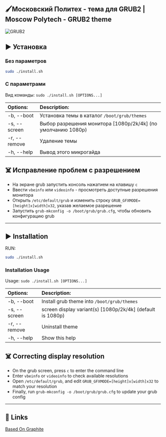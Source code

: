 ## 🖌️Московский Политех - тема для GRUB2 | Moscow Polytech - GRUB2 theme 

![GRUB2](https://github.com/user-attachments/assets/d5c539e4-0614-492d-8eb1-c9bb91ae93bf)

## ▶️ Установка

### Без параметров

```sh
sudo ./install.sh
```

### С параметрами

Вид команды:  `sudo ./install.sh [OPTIONS...]`

|  Options:              | Description: |
|:-----------------------|:-------------|
| -b, --boot             | Установка темы в каталог `/boot/grub/themes` |
| -s, --screen           | Выбор разрешения монитора [1080p/2k/4k] (по умолчанию 1080p) |
| -r, --remove           | Удаление темы |
| -h, --help             | Вывод этого микрогайда |

## ☠️ Исправление проблем с разрешением
 - На экране grub запустить консоль нажатием на клавишу `c`
 - Ввести `vbeinfo` или `videoinfo` - просмотреть доступные разрешения монитора
 - Открыть `/etc/default/grub` и изменить строку `GRUB_GFXMODE=[height]x[width]x32`, указав желаемое разрешение
 - Запустить `grub-mkconfig -o /boot/grub/grub.cfg`, чтобы обновить конфигурацию grub

---

## ▶️ Installation

RUN:

```sh
sudo ./install.sh
```

### Installation Usage

Usage:  `sudo ./install.sh [OPTIONS...]`

|  Options:              | Description: |
|:-----------------------|:-------------|
| -b, --boot             | Install grub theme into `/boot/grub/themes` |
| -s, --screen           | screen display variant(s) [1080p/2k/4k] (default is 1080p) |
| -r, --remove           | Uninstall theme |
| -h, --help             | Show this help |

## ☠️ Correcting display resolution
 - On the grub screen, press `c` to enter the command line
 - Enter `vbeinfo` or `videoinfo` to check available resolutions
 - Open `/etc/default/grub`, and edit `GRUB_GFXMODE=[height]x[width]x32` to match your resolution
 - Finally, run `grub-mkconfig -o /boot/grub/grub.cfg` to update your grub config

---

## 🔗 Links
[Based On Graphite](https://github.com/vinceliuice/Graphite-gtk-theme/tree/main)
